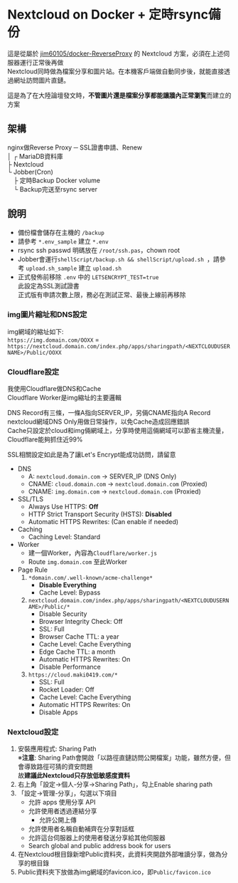 # Nextcloud on Docker + 定時rsync備份
這是從屬於 [jim60105/docker-ReverseProxy](https://github.com/jim60105/docker-ReverseProxy) 的 Nextcloud 方案，必須在上述伺服器運行正常後再做\
Nextcloud同時做為檔案分享和圖片站。在本機客戶端做自動同步後，就能直接透過網址訪問圖片直鏈。

這是為了在大陸論壇發文時，**不管圖片還是檔案分享都能讓牆內正常瀏覧**而建立的方案

## 架構
nginx做Reverse Proxy ─ SSL證書申請、Renew\
│ ┌ MariaDB資料庫\
├ Nextcloud\
└ Jobber(Cron)\
　├ 定時Backup Docker volume\
　└ Backup完送至rsync server

## 說明
* 備份檔會儲存在主機的 `/backup`
* 請參考 `*.env_sample` 建立 `*.env`
* rsync ssh passwd 明碼放在 `/root/ssh.pas`，chown root
* Jobber會運行`shellScript/backup.sh && shellScript/upload.sh `，請參考 `upload.sh_sample` 建立 `upload.sh`
* 正式發佈前移除 `.env` 中的 `LETSENCRYPT_TEST=true`\
此設定為SSL測試證書\
正式版有申請次數上限，務必在測試正常、最後上線前再移除

### img圖片縮址和DNS設定
img網域的縮址如下:\
`https://img.domain.com/OOXX` = \
`https://nextcloud.domain.com/index.php/apps/sharingpath/<NEXTCLOUDUSERNAME>/Public/OOXX`

### Cloudflare設定
我使用Cloudflare做DNS和Cache\
Cloudflare Worker是img縮址的主要邏輯

DNS Record有三條，一條A指向SERVER_IP，另倆CNAME指向A Record\
nextcloud網域DNS Only用做日常操作，以免Cache造成回應錯誤\
Cache只設定於cloud和img倆網域上，分享時使用這倆網域可以節省主機流量，Cloudflare能夠抓住近99%

SSL相關設定如此是為了讓Let's Encrypt能成功訪問，請留意

* DNS
	* A: `nextcloud.domain.com` → SERVER_IP (DNS Only)
	* CNAME: `cloud.domain.com` → `nextcloud.domain.com` (Proxied)
	* CNAME: `img.domain.com` → `nextcloud.domain.com` (Proxied)
* SSL/TLS
	* Always Use HTTPS: **Off**
	* HTTP Strict Transport Security (HSTS): **Disabled**
	* Automatic HTTPS Rewrites: (Can enable if needed)
* Caching
	* Caching Level: Standard
* Worker
	* 建一個Worker，內容為`Cloudflare/worker.js`
	* Route `img.domain.com` 至此Worker
* Page Rule
	1. `*domain.com/.well-known/acme-challenge*`
		* **Disable Everything**
		* Cache Level: Bypass
	1. `nextcloud.domain.com/index.php/apps/sharingpath/<NEXTCLOUDUSERNAME>/Public/*`
		* Disable Security
		* Browser Integrity Check: Off
		* SSL: Full
		* Browser Cache TTL: a year
		* Cache Level: Cache Everything
		* Edge Cache TTL: a month
		* Automatic HTTPS Rewrites: On
		* Disable Performance
	1. `https://cloud.maki0419.com/*`
		* SSL: Full
		* Rocket Loader: Off
		* Cache Level: Cache Everything
		* Automatic HTTPS Rewrites: On
		* Disable Apps

### Nextcloud設定
1. 安裝應用程式: Sharing Path\
※**注意**: Sharing Path會開啟「以路徑直鏈訪問公開檔案」功能，雖然方便，但會導致路徑可猜的資安問題\
故**建議此Nextcloud只存放低敏感度資料**
1. 右上角「設定→個人-分享→Sharing Path」，勾上Enable sharing path
1. 「設定→管理-分享」，勾選以下項目
	* 允許 apps 使用分享 API
	* 允許使用者透過連結分享
		* 允許公開上傳
	* 允許使用者名稱自動補齊在分享對話框
	* 允許這台伺服器上的使用者發送分享給其他伺服器
	* Search global and public address book for users 
1. 在Nextcloud根目錄新增Public資料夾，此資料夾開啟外部唯讀分享，做為分享的根目錄
1. Public資料夾下放做為img網域的favicon.ico，即`Public/favicon.ico`
